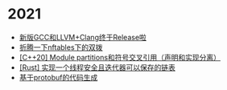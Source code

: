 # 2021

  * [新版GCC和LLVM+Clang终于Release啦](2105.md)
  * [折腾一下nftables下的双拨](2104.md)
  * [\[C++20\] Module partitions和符号交叉引用（声明和实现分离）](2103.md)
  * [\[Rust\] 实现一个线程安全且迭代器可以保存的链表](2102.md)
  * [基于protobuf的代码生成](2101.md)
